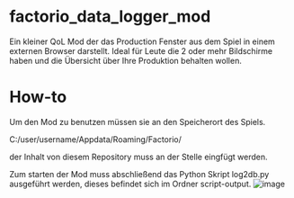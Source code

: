 # factorio_data_logger_mod
Ein kleiner QoL Mod der das Production Fenster aus dem Spiel in einem externen Browser darstellt. Ideal für Leute die 2 oder mehr Bildschirme haben und die Übersicht über Ihre Produktion behalten wollen.

# How-to
Um den Mod zu benutzen müssen sie an den Speicherort des Spiels.

C:/user/username/Appdata/Roaming/Factorio/

der Inhalt von diesem Repository muss an der Stelle eingfügt werden.

Zum starten der Mod muss abschließend das Python Skript log2db.py ausgeführt werden, dieses befindet sich im Ordner script-output.
![image](https://github.com/user-attachments/assets/d914006c-ce2a-4de9-9491-29ff98381480)
